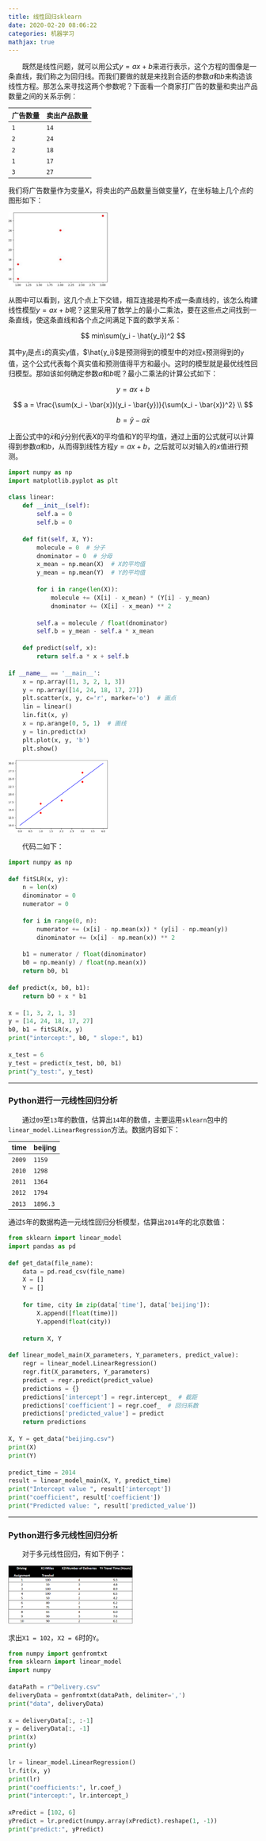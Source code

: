 ```yaml
---
title: 线性回归sklearn
date: 2020-02-20 08:06:22
categories: 机器学习
mathjax: true
---
```

&emsp;&emsp;既然是线性问题，就可以用公式$y = ax + b$来进行表示，这个方程的图像是一条直线，我们称之为回归线。而我们要做的就是来找到合适的参数$a$和$b$来构造该线性方程。那怎么来寻找这两个参数呢？下面看一个商家打广告的数量和卖出产品数量之间的关系示例：<!--more-->

广告数量 | 卖出产品数量
--------|------------
`1`     | `14`
`2`     | `24`
`2`     | `18`
`1`     | `17`
`3`     | `27`

我们将广告数量作为变量$X$，将卖出的产品数量当做变量$Y$，在坐标轴上几个点的图形如下：

<img src="./线性回归sklearn/1.png" width=40%>

从图中可以看到，这几个点上下交错，相互连接是构不成一条直线的，该怎么构建线性模型$y = ax + b$呢？这里采用了数学上的最小二乘法，要在这些点之间找到一条直线，使这条直线和各个点之间满足下面的数学关系：

$$
min\sum(y_i - \hat{y_i})^2
$$

其中$y_i$是点`i`的真实`y`值，$\hat{y_i}$是预测得到的模型中的对应`x`预测得到的`y`值，这个公式代表每个真实值和预测值得平方和最小。这时的模型就是最优线性回归模型。那如该如何确定参数$a$和$b$呢？最小二乘法的计算公式如下：

$$
y = ax + b
$$

$$
a = \frac{\sum(x_i - \bar{x})(y_i - \bar{y})}{\sum(x_i - \bar{x})^2} \\
$$

$$
b = \bar{y} - a\bar{x}
$$

上面公式中的$\bar{x}$和$\bar{y}$分别代表$X$的平均值和$Y$的平均值，通过上面的公式就可以计算得到参数$a$和$b$，从而得到线性方程$y = ax + b$，之后就可以对输入的$x$值进行预测。

``` python
import numpy as np
import matplotlib.pyplot as plt

class linear:
    def __init__(self):
        self.a = 0
        self.b = 0
​
    def fit(self, X, Y):
        molecule = 0  # 分子
        dnominator = 0  # 分母
        x_mean = np.mean(X)  # X的平均值
        y_mean = np.mean(Y)  # Y的平均值

        for i in range(len(X)):
            molecule += (X[i] - x_mean) * (Y[i] - y_mean)
            dnominator += (X[i] - x_mean) ** 2

        self.a = molecule / float(dnominator)
        self.b = y_mean - self.a * x_mean
​
    def predict(self, x):
        return self.a * x + self.b
​
if __name__ == '__main__':
    x = np.array([1, 3, 2, 1, 3])
    y = np.array([14, 24, 18, 17, 27])
    plt.scatter(x, y, c='r', marker='o')  # 画点
    lin = linear()
    lin.fit(x, y)
    x = np.arange(0, 5, 1)  # 画线
    y = lin.predict(x)
    plt.plot(x, y, 'b')
    plt.show()
```

<img src="./线性回归sklearn/2.png" width=40%>

&emsp;&emsp;代码二如下：

``` python
import numpy as np

def fitSLR(x, y):
    n = len(x)
    dinominator = 0
    numerator = 0

    for i in range(0, n):
        numerator += (x[i] - np.mean(x)) * (y[i] - np.mean(y))
        dinominator += (x[i] - np.mean(x)) ** 2

    b1 = numerator / float(dinominator)
    b0 = np.mean(y) / float(np.mean(x))
    return b0, b1

def predict(x, b0, b1):
    return b0 + x * b1
​
x = [1, 3, 2, 1, 3]
y = [14, 24, 18, 17, 27]
b0, b1 = fitSLR(x, y)
print("intercept:", b0, " slope:", b1)

x_test = 6
y_test = predict(x_test, b0, b1)
print("y_test:", y_test)
```

---

### Python进行一元线性回归分析

&emsp;&emsp;通过`09`至`13`年的数值，估算出`14`年的数值，主要运用`sklearn`包中的`linear_model.LinearRegression`方法。数据内容如下：

time   | beijing
-------|-------
`2009` | `1159`
`2010` | `1298`
`2011` | `1364`
`2012` | `1794`
`2013` | `1896.3`

通过`5`年的数据构造一元线性回归分析模型，估算出`2014`年的北京数值：

``` python
from sklearn import linear_model
import pandas as pd

def get_data(file_name):
    data = pd.read_csv(file_name)
    X = []
    Y = []

    for time, city in zip(data['time'], data['beijing']):
        X.append([float(time)])
        Y.append(float(city))

    return X, Y
​
def linear_model_main(X_parameters, Y_parameters, predict_value):
    regr = linear_model.LinearRegression()
    regr.fit(X_parameters, Y_parameters)
    predict = regr.predict(predict_value)
    predictions = {}
    predictions['intercept'] = regr.intercept_  # 截距
    predictions['coefficient'] = regr.coef_  # 回归系数
    predictions['predicted_value'] = predict
    return predictions
​
X, Y = get_data("beijing.csv")
print(X)
print(Y)
​
predict_time = 2014
result = linear_model_main(X, Y, predict_time)
print("Intercept value ", result['intercept'])
print("coefficient", result['coefficient'])
print("Predicted value: ", result['predicted_value'])
```

---

### Python进行多元线性回归分析

&emsp;&emsp;对于多元线性回归，有如下例子：

<img src="./线性回归sklearn/3.png" width=50%>

求出`X1 = 102`，`X2 = 6`时的`Y`。

``` python
from numpy import genfromtxt
from sklearn import linear_model
import numpy

dataPath = r"Delivery.csv"
deliveryData = genfromtxt(dataPath, delimiter=',')
print("data", deliveryData)

x = deliveryData[:, :-1]
y = deliveryData[:, -1]
print(x)
print(y)

lr = linear_model.LinearRegression()
lr.fit(x, y)
print(lr)
print("coefficients:", lr.coef_)
print("intercept:", lr.intercept_)

xPredict = [102, 6]
yPredict = lr.predict(numpy.array(xPredict).reshape(1, -1))
print("predict:", yPredict)
```